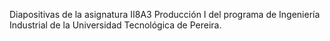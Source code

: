 Diapositivas de la asignatura II8A3 Producción I del programa de Ingeniería Industrial de la Universidad Tecnológica de Pereira.
